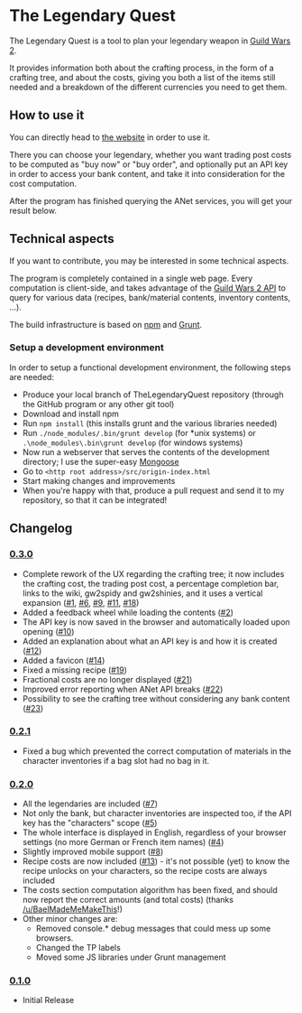 # The Legendary Quest
The Legendary Quest is a tool to plan your legendary weapon in [Guild Wars 2](http://www.guildwars2.com).

It provides information both about the crafting process, in the form of a crafting tree,
and about the costs, giving you both a list of the items still needed and a breakdown of the
different currencies you need to get them.

## How to use it
You can directly head to [the website](http://redglow.github.io/TheLegendaryQuest/) in order to use it.

There you can choose your legendary, whether you want trading post costs to be computed as "buy now" or "buy order",
and optionally put an API key in order to access your bank content, and take it into consideration
for the cost computation.

After the program has finished querying the ANet services, you will get your result
below.

## Technical aspects
If you want to contribute, you may be interested in some technical aspects.

The program is completely contained in a single web page. Every computation is client-side, and takes advantage
of the [Guild Wars 2 API](wiki.guildwars2.com/wiki/API:2) to query for various data (recipes, bank/material
contents, inventory contents, ...).

The build infrastructure is based on [npm](https://www.npmjs.com/) and [Grunt](http://gruntjs.com/).

### Setup a development environment

In order to setup a functional development environment, the following steps are needed:

* Produce your local branch of TheLegendaryQuest repository (through the GitHub program or any other git tool)
* Download and install npm
* Run `npm install` (this installs grunt and the various libraries needed)
* Run `./node_modules/.bin/grunt develop` (for *unix systems) or `.\node_modules\.bin\grunt develop` (for windows systems)
* Now run a webserver that serves the contents of the development directory;  I use the super-easy [Mongoose](https://code.google.com/p/mongoose/)
* Go to `<http root address>/src/origin-index.html`
* Start making changes and improvements
* When you're happy with that, produce a pull request and send it to my repository, so that it can be integrated!

## Changelog

### [0.3.0](https://www.reddit.com/r/Guildwars2/comments/3fr694/the_legendary_quest_v_030/)

* Complete rework of the UX regarding the crafting tree; it now includes the crafting cost, the trading post cost,
  a percentage completion bar, links to the wiki, gw2spidy and gw2shinies, and it uses a vertical expansion
  ([#1](https://github.com/RedGlow/TheLegendaryQuest/issues/1), [#6](https://github.com/RedGlow/TheLegendaryQuest/issues/6),
  [#9](https://github.com/RedGlow/TheLegendaryQuest/issues/9), [#11](https://github.com/RedGlow/TheLegendaryQuest/issues/11),
  [#18](https://github.com/RedGlow/TheLegendaryQuest/issues/18))
* Added a feedback wheel while loading the contents ([#2](https://github.com/RedGlow/TheLegendaryQuest/issues/2))
* The API key is now saved in the browser and automatically loaded upon opening ([#10](https://github.com/RedGlow/TheLegendaryQuest/issues/10))
* Added an explanation about what an API key is and how it is created ([#12](https://github.com/RedGlow/TheLegendaryQuest/issues/12))
* Added a favicon ([#14](https://github.com/RedGlow/TheLegendaryQuest/issues/14))
* Fixed a missing recipe ([#19](https://github.com/RedGlow/TheLegendaryQuest/issues/19))
* Fractional costs are no longer displayed ([#21](https://github.com/RedGlow/TheLegendaryQuest/issues/21))
* Improved error reporting when ANet API breaks ([#22](https://github.com/RedGlow/TheLegendaryQuest/issues/22))
* Possibility to see the crafting tree without considering any bank content ([#23](https://github.com/RedGlow/TheLegendaryQuest/issues/23))

### [0.2.1](https://www.reddit.com/r/Guildwars2/comments/3efvdt/the_legendary_quest_v_020/)

* Fixed a bug which prevented the correct computation of materials in the character inventories if a bag slot had no bag in it.

### [0.2.0](https://www.reddit.com/r/Guildwars2/comments/3efvdt/the_legendary_quest_v_020/)

* All the legendaries are included ([#7](https://github.com/RedGlow/TheLegendaryQuest/issues/7))
* Not only the bank, but character inventories are inspected too, if the API key has the "characters" scope ([#5](https://github.com/RedGlow/TheLegendaryQuest/issues/5))
* The whole interface is displayed in English, regardless of your browser settings (no more German or French item names) ([#4](https://github.com/RedGlow/TheLegendaryQuest/issues/4))
* Slightly improved mobile support ([#8](https://github.com/RedGlow/TheLegendaryQuest/issues/8))
* Recipe costs are now included ([#13](https://github.com/RedGlow/TheLegendaryQuest/issues/13)) - it's not possible (yet) to know the recipe unlocks on your characters, so the recipe costs are always included
* The costs section computation algorithm has been fixed, and should now report the correct amounts (and total costs) (thanks [/u/BaelMadeMeMakeThis](https://www.reddit.com/user/BaelMadeMeMakeThis)!)
* Other minor changes are:
  * Removed console.* debug messages that could mess up some browsers.
  * Changed the TP labels
  * Moved some JS libraries under Grunt management

### [0.1.0](https://www.reddit.com/r/Guildwars2/comments/3d6aic/the_legendary_quest_a_legendary_online_tracker/)

* Initial Release
